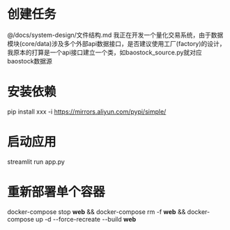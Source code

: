 

# 创建任务
@/docs/system-design/文件结构.md 我正在开发一个量化交易系统，由于数据模块(core/data)涉及多个外部api数据接口，是否建议使用工厂(factory)的设计，我原本的打算是一个api接口建立一个类，如baostock_source.py就对应baostock数据源


# 安装依赖
pip install xxx -i https://mirrors.aliyun.com/pypi/simple/

# 启动应用
streamlit run app.py

# 重新部署单个容器
docker-compose stop **web** && docker-compose rm -f **web** && docker-compose up -d --force-recreate --build **web**

# 